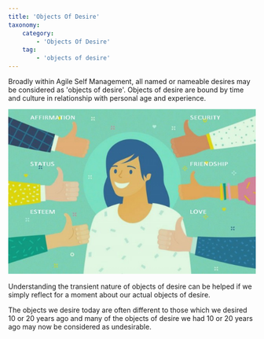 ```yaml
---
title: 'Objects Of Desire'
taxonomy:
    category:
        - 'Objects Of Desire'
    tag:
        - 'objects of desire'
---
```


Broadly within Agile Self Management, all named or nameable desires may be considered as 'objects of desire'. Objects of desire are bound by time and culture in relationship with personal age and experience.

![](fullobjectsofdesre.jpg)

Understanding the transient nature of objects of desire can be helped if we simply reflect for a moment about our actual objects of desire.

The objects we desire today are often different to those which we desired 10 or 20 years ago and many of the objects of desire we had 10 or 20 years ago may now be considered as undesirable.
